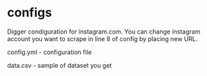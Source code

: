 # configs
Digger condiguration for instagram.com. You can change instagram account you want to scrape in line 8 of config by placing new URL.

config.yml - configuration file

data.csv - sample of dataset you get
